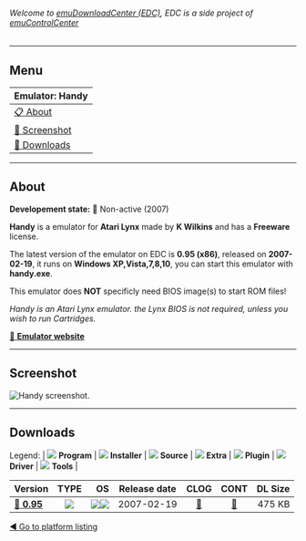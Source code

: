 ###### Welcome to [emuDownloadCenter (EDC)](https://github.com/PhoenixInteractiveNL/emuDownloadCenter/wiki/), EDC is a side project of [emuControlCenter](https://github.com/PhoenixInteractiveNL/emuControlCenter/wiki/)
***
## Menu
| **Emulator: Handy** |
|:---------|
| [:clipboard: About](#about) |
| [:sunrise: Screenshot](#screenshot) |
| [:floppy_disk: Downloads](#downloads) |
***
## About
**Developement state:** :red_circle: Non-active (2007)

**Handy** is a emulator for **Atari Lynx** made by **K Wilkins** and has a **Freeware** license.

The latest version of the emulator on EDC is **0.95 (x86)**, released on **2007-02-19**, it runs on **Windows XP,Vista,7,8,10**, you can start this emulator with **handy.exe**.

This emulator does **NOT** specificly need BIOS image(s) to start ROM files!

_Handy is an Atari Lynx emulator. the Lynx BIOS is not required, unless you wish to run Cartridges._

[:link: **Emulator website**](http://handy.sourceforge.net)
***
## Screenshot
![](https://raw.githubusercontent.com/PhoenixInteractiveNL/emuDownloadCenter/master/hooks/handy/emulator_screen_01.jpg "Handy screenshot.")
***
## Downloads
Legend:
| ![](https://raw.githubusercontent.com/wiki/PhoenixInteractiveNL/emuDownloadCenter/images_misc/icon_program_24.png) **Program** | 
![](https://raw.githubusercontent.com/wiki/PhoenixInteractiveNL/emuDownloadCenter/images_misc/icon_installer_24.png) **Installer** | 
![](https://raw.githubusercontent.com/wiki/PhoenixInteractiveNL/emuDownloadCenter/images_misc/icon_source_code_24.png) **Source** | 
![](https://raw.githubusercontent.com/wiki/PhoenixInteractiveNL/emuDownloadCenter/images_misc/icon_extra_24.png) **Extra** | 
![](https://raw.githubusercontent.com/wiki/PhoenixInteractiveNL/emuDownloadCenter/images_misc/icon_plugin_24.png) **Plugin** | 
![](https://raw.githubusercontent.com/wiki/PhoenixInteractiveNL/emuDownloadCenter/images_misc/icon_driver_24.png) **Driver** | 
![](https://raw.githubusercontent.com/wiki/PhoenixInteractiveNL/emuDownloadCenter/images_misc/icon_tool_24.png) **Tools** | 
 
| Version | TYPE | OS | Release date | CLOG | CONT | DL Size |
|:--------|:----:|---:|:------------:|:----:|:----:|--------:|
| [:floppy_disk: **0.95**](https://github.com/PhoenixInteractiveNL/edc-repo0004/raw/master/handy/0.95.7z) | ![](https://raw.githubusercontent.com/wiki/PhoenixInteractiveNL/emuDownloadCenter/images_misc/icon_program_24.png) | ![](https://raw.githubusercontent.com/wiki/PhoenixInteractiveNL/emuDownloadCenter/images_misc/logo_windows_24.png)![](https://raw.githubusercontent.com/wiki/PhoenixInteractiveNL/emuDownloadCenter/images_misc/icon_32-bit_24.png) | 2007-02-19 | [:page_facing_up:](https://github.com/PhoenixInteractiveNL/edc-repo0004/blob/master/handy/0.95_changelog.txt) | [:mag_right:](https://github.com/PhoenixInteractiveNL/edc-repo0004/blob/master/handy/0.95_contents.txt) | 475 KB |

[:arrow_backward: Go to platform listing](https://github.com/PhoenixInteractiveNL/emuDownloadCenter/wiki/EDC-Platform-List)
